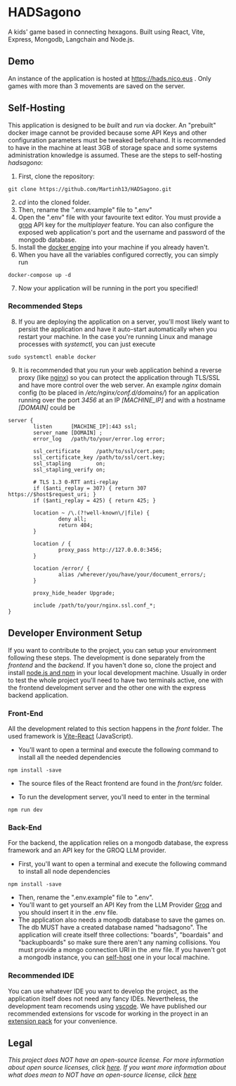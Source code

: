# HADSagono

A kids' game based in connecting hexagons. Built using React, Vite, Express, Mongodb, Langchain and Node.js.

## Demo

An instance of the application is hosted at https://hads.nico.eus . Only games with more than 3 movements are saved on the server.

## Self-Hosting

This application is designed to be _built_ and _run_ via docker. An "prebuilt" docker image cannot be provided because some API Keys and other configuration parameters must be tweaked beforehand. It is recommended to have in the machine at least 3GB of storage space and some systems administration knowledge is assumed. These are the steps to self-hosting _hadsagono_:

1. First, clone the repository:
```
git clone https://github.com/Martinh13/HADSagono.git
```
2. _cd_ into the cloned folder.
3. Then, rename the ".env.example" file to ".env"
4. Open the ".env" file with your favourite text editor. You must provide a [groq](https://console.groq.com) API key for the _multiplayer_ feature. You can also configure the exposed web application's port and the username and password of the mongodb database.
5. Install the [docker engine](https://docs.docker.com/engine/install/) into your machine if you already haven't.
6. When you have all the variables configured correctly, you can simply run
```
docker-compose up -d
```
7. Now your application will be running in the port you specified!

### Recommended Steps

8. If you are deploying the application on a server, you'll most likely want to persist the application and have it auto-start automatically when you restart your machine. In the case you're running Linux and manage processes with _systemctl_, you can just execute
```
sudo systemctl enable docker
```

9. It is recommended that you run your web application behind a reverse proxy (like [nginx](https://nginx.org)) so you can protect the application through TLS/SSL and have more control over the web server. An example _nginx_ domain config (to be placed in _/etc/nginx/conf.d/domains/_) for an application running over the port _3456_ at an IP _[MACHINE_IP]_ and with a hostname _[DOMAIN]_ could be
```
server {
        listen      [MACHINE_IP]:443 ssl;
        server_name [DOMAIN] ;
        error_log   /path/to/your/error.log error;

        ssl_certificate     /path/to/ssl/cert.pem;
        ssl_certificate_key /path/to/ssl/cert.key;
        ssl_stapling        on;
        ssl_stapling_verify on;

        # TLS 1.3 0-RTT anti-replay
        if ($anti_replay = 307) { return 307 https://$host$request_uri; }
        if ($anti_replay = 425) { return 425; }

        location ~ /\.(?!well-known\/|file) {
                deny all;
                return 404;
        }

        location / {
                proxy_pass http://127.0.0.0:3456;
        }

        location /error/ {
                alias /wherever/you/have/your/document_errors/;
        }

        proxy_hide_header Upgrade;

        include /path/to/your/nginx.ssl.conf_*;
}
```

## Developer Environment Setup

If you want to contribute to the project, you can setup your environment following these steps. The development is done separately from the _frontend_ and the _backend_. If you haven't done so, clone the project and install [node.js and npm](https://docs.npmjs.com/downloading-and-installing-node-js-and-npm) in your local development machine. Usually in order to test the whole project you'll need to have two terminals active, one with the frontend development server and the other one with the express backend application.

### Front-End

All the development related to this section happens in the _front_ folder. The used framework is [Vite-React](https://vitejs.dev/) (JavaScript).

- You'll want to open a terminal and execute the following command to install all the needed dependencies
```
npm install -save
```
- The source files of the React frontend are found in the _front/src_ folder.

- To run the development server, you'll need to enter in the terminal
```
npm run dev
```

### Back-End

For the backend, the application relies on a mongodb database, the express framework and an API key for the GROQ LLM provider.

- First, you'll want to open a terminal and execute the following command to install all node dependencies
```
npm install -save
```
- Then, rename the ".env.example" file to ".env".
- You'll want to get yourself an API Key from the LLM Provider [Groq](https://console.groq.com) and you should insert it in the .env file.
- The application also needs a mongodb database to save the games on. The db MUST have a created database named "hadsagono". The application will create itself three collections: "boards", "boardais" and "backupboards" so make sure there aren't any naming collisions. You must provide a mongo connection URI in the .env file. If you haven't got a mongodb instance, you can [self-host](https://www.mongodb.com/try/download/community) one in your local machine.

### Recommended IDE

You can use whatever IDE you want to develop the project, as the application itself does not need any fancy IDEs. Nevertheless, the development team recomends using [vscode](https://code.visualstudio.com/).
We have published our recommended extensions for vscode for working in the proyect in an [extension pack](https://marketplace.visualstudio.com/items?itemName=nicoagr.hadsagono-vscodeextensions) for your convenience.

## Legal

*This project does NOT have an open-source license. For more information about open source licenses, click [here](https://opensource.org/faq). If you want more information about what does mean to NOT have an open-source license, click [here](https://choosealicense.com/no-permission/)*